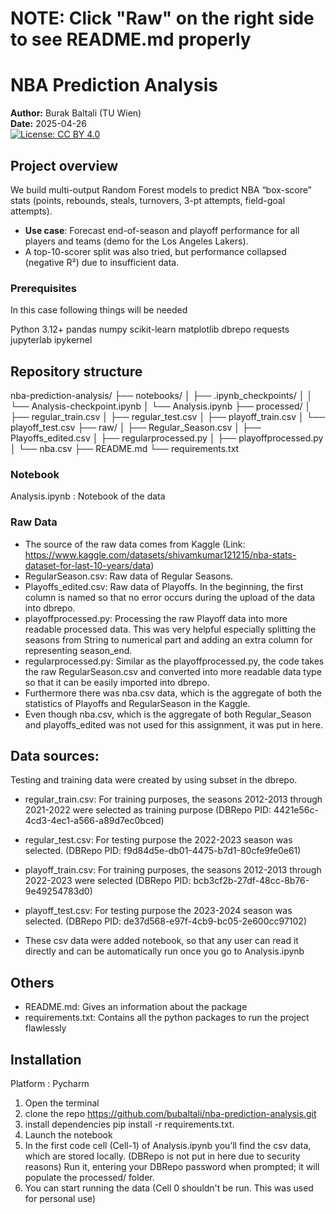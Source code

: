 
# NOTE: Click "Raw" on the right side to see README.md properly

# NBA Prediction Analysis

**Author:** Burak Baltali (TU Wien)  
**Date:** 2025-04-26  
[![License: CC BY 4.0](https://img.shields.io/badge/License-CC--BY%204.0-lightgrey.svg)](https://creativecommons.org/licenses/by/4.0/)


## Project overview

We build multi-output Random Forest models to predict NBA “box-score” stats (points, rebounds, steals, turnovers, 3-pt attempts, field-goal attempts).  

- **Use case**: Forecast end-of-season and playoff performance for all players and teams (demo for the Los Angeles Lakers).  
- A top-10-scorer split was also tried, but performance collapsed (negative R²) due to insufficient data.  

### Prerequisites 
In this case following things will be needed

Python 3.12+
pandas
numpy
scikit-learn
matplotlib
dbrepo
requests
jupyterlab
ipykernel

## Repository structure



nba-prediction-analysis/
├── notebooks/
│   ├── .ipynb_checkpoints/
│   │   └── Analysis-checkpoint.ipynb
│   └── Analysis.ipynb
├── processed/
│   ├── regular_train.csv
│   ├── regular_test.csv
│   ├── playoff_train.csv
│   └── playoff_test.csv
├── raw/
│   ├── Regular_Season.csv
│   ├── Playoffs_edited.csv
│   ├── regularprocessed.py
│   ├── playoffprocessed.py
│   └── nba.csv
├── README.md
└── requirements.txt


### Notebook

Analysis.ipynb : Notebook of the data 

### Raw Data 

* The source of the raw data comes from Kaggle (Link: https://www.kaggle.com/datasets/shivamkumar121215/nba-stats-dataset-for-last-10-years/data)
* RegularSeason.csv: Raw data of Regular Seasons.
* Playoffs_edited.csv: Raw data of Playoffs. In the beginning, the first column is named so that no error occurs during the upload of the data into dbrepo. 
* playoffprocessed.py: Processing the raw Playoff data into more readable processed data. This was very helpful especially splitting the seasons from String to numerical part and adding an extra
column for representing season_end.
* regularprocessed.py: Similar as the playoffprocessed.py, the code takes the raw RegularSeason.csv and converted into more readable data type so that it can be easily imported into dbrepo. 
* Furthermore there was nba.csv data, which is the aggregate of both the statistics of Playoffs and RegularSeason in the Kaggle. 
* Even though nba.csv, which is the aggregate of both Regular_Season and playoffs_edited was not used for this assignment, it was put in here. 



## Data sources:  
Testing and training data were created by using subset in the dbrepo. 

	
* regular_train.csv:  For training purposes, the seasons 2012-2013 through 2021-2022 were selected as training purpose (DBRepo PID: 4421e56c-4cd3-4ec1-a566-a89d7ec0bced)
* regular_test.csv: For testing purpose the 2022-2023  season was selected. (DBRepo PID: f9d84d5e-db01-4475-b7d1-80cfe9fe0e61)
* playoff_train.csv: For training purposes, the seasons 2012-2013 through 2022-2023 were selected (DBRepo PID: bcb3cf2b-27df-48cc-8b76-9e49254783d0) 
* playoff_test.csv: For testing purpose the 2023-2024  season was selected. (DBRepo PID: de37d568-e97f-4cb9-bc05-2e600cc97102)

* These csv data were added notebook, so that any user can read it directly and can be automatically run once you go to Analysis.ipynb

## Others

* README.md: Gives an information about the package
* requirements.txt: Contains all the python packages to run the project flawlessly

## Installation 

Platform : Pycharm


1) Open the terminal 
2) clone the repo https://github.com/bubaltali/nba-prediction-analysis.git
2) install dependencies pip install -r requirements.txt. 
3) Launch the notebook
4)  In the first code cell (Cell-1) of Analysis.ipynb you’ll find the csv data, which are stored locally. (DBRepo is not put in here due to security reasons) Run it, entering your DBRepo password when prompted; it will populate the processed/ folder.
5) You can start running the data (Cell 0 shouldn't be run. This was used for personal use)
